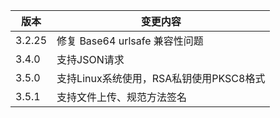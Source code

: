 | 版本     | 变更内容                       |
|--------|----------------------------|
| 3.2.25 | 修复 Base64 urlsafe 兼容性问题    |
| 3.4.0  | 支持JSON请求                   |
| 3.5.0  | 支持Linux系统使用，RSA私钥使用PKSC8格式 |
| 3.5.1  | 支持文件上传、规范方法签名 |
